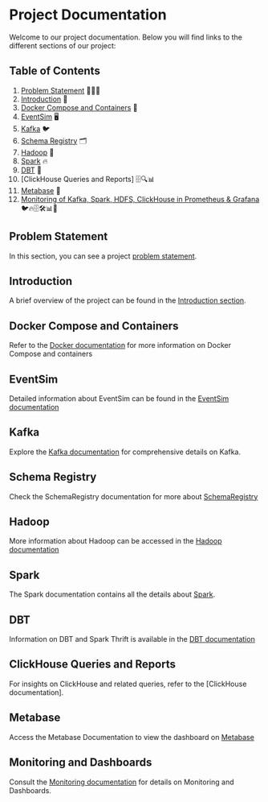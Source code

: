 # Project Documentation
Welcome to our project documentation. Below you will find links to the different sections of our project:

## Table of Contents
1. [Problem Statement](docs/requirements.md) 📝🤔💭
2. [Introduction](docs/Introduction.md) 📢
3. [Docker Compose and Containers](docs/docker.md) 🐳
4. [EventSim](docs/eventsim_data_generation.md) 🖥
5. [Kafka](docs/kafka_eventsim_integration.md) 🐦
6. [Schema Registry](docs/schema_registry_guide.md) 🗂️
7. [Hadoop](docs/hadoop_hdfs.md) 🐘
8. [Spark](docs/apache_spark.md) 🔥
9. [DBT](docs/dbt_spark_connection.md) 🔄
10. [ClickHouse Queries and Reports] 🗄️🔍📊
11. [Metabase](docs/Metabase.md) 💼
12. [Monitoring of Kafka, Spark, HDFS, ClickHouse in Prometheus & Grafana](docs/monitoring_system.md) 🐦🔥🗄🛠️📊🚦


## Problem Statement
In this section, you can see a project [problem statement](docs/requirements.md).

## Introduction
A brief overview of the project can be found in the [Introduction section](docs/Introduction.md).

## Docker Compose and Containers
Refer to the [Docker documentation](docs/docker.md) for more information on Docker Compose and containers

## EventSim
Detailed information about EventSim can be found in the [EventSim documentation](docs/eventsim_data_generation.md)

## Kafka
Explore the [Kafka documentation](docs/kafka_eventsim_integration.md) for comprehensive details on Kafka.

## Schema Registry 
Check the SchemaRegistry documentation for more about [SchemaRegistry](docs/schema_registry_guide.md)

## Hadoop
More information about Hadoop can be accessed in the [Hadoop documentation](docs/hadoop_hdfs.md)

## Spark
The Spark documentation contains all the details about [Spark](docs/apache_spark.md).

## DBT
Information on DBT and Spark Thrift is available in the [DBT documentation](docs/dbt_spark_connection.md)

## ClickHouse Queries and Reports
For insights on ClickHouse and related queries, refer to the [ClickHouse documentation].

## Metabase
Access the Metabase Documentation to view the dashboard on [Metabase](docs/Metabase.md)

## Monitoring and Dashboards
Consult the [Monitoring documentation](docs/monitoring_system.md) for details on Monitoring and Dashboards.